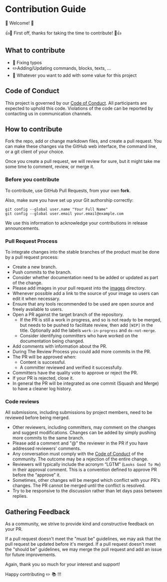 # Contribution Guide

:wave: Welcome! :wave:

:+1::tada: First off, thanks for taking the time to contribute! :tada::+1:

## What to contribute

* :bug: Fixing typos
* :pencil2:Adding/Updating commands, blocks, texts, ...
* :tada: Whatever you want to add with some value for this project 

## Code of Conduct

This project is governed by our [Code of Conduct](https://github.com/konveyor/community/blob/main/CODE_OF_CONDUCT.md). All
participants are expected to uphold this code. Violations of the code can be reported by contacting us in communication channels.

## How to contribute

Fork the repo, add or change markdown files, and create a pull request. You can make these changes
via the GitHub web interface, the command line, or a git client of your choice.

Once you create a pull request, we will review for sure, but it might take me some time to comment, review,
or merge it.

### Before you contribute

To contribute, use GitHub Pull Requests, from your own **fork**.

Also, make sure you have set up your Git authorship correctly:

```
git config --global user.name "Your Full Name"
git config --global user.email your.email@example.com
```

We use this information to acknowledge your contributions in release announcements.

### Pull Request Process

To integrate changes into the stable branches of the product must be done by a
pull request process:

* Create a new branch.
* Push commits to the branch.
* Consider whether documentation need to be added or updated as part of the change.
* Please add images in your pull request into the [images](/images) directory.
* Whenever possible add a link to the source of your image so users can edit it when necessary.
* Ensure that any tools recommended to be used are open source and freely available to users.
* Open a PR against the target branch of the repository.
	* If the PR is still a work in progress, and so is not ready to be merged, but needs to be pushed to
	facilitate review, then add `[WIP]` in the title. Optionally add the labels `work-in-progress` and `do-not-merge`.
	* Consider identifying committers who have worked on the documentation being changed.
* Add comments with information about the PR.
* During The Review Process you could add more commits in the PR.
* The PR will be approved when:
	* Content is successful.
	* A committer reviewed and verified it successfully.
* Committers have the quality vote to approve or reject the PR.
* If your PR is rejected, close it.
* In general the PR will be integrated as one commit (Squash and Merge) to have a cleaner log history. 

### Code reviews

All submissions, including submissions by project members, need to be reviewed before being merged.

* Other reviewers, including committers, may comment on the changes and suggest modifications. Changes can
be added by simply pushing more commits to the same branch.
* Please add a comment and "@" the reviewer in the PR if you have addressed reviewers' comments.
* Any conversation must comply with the [Code of Conduct](https://github.com/konveyor/community/blob/main/CODE_OF_CONDUCT.md)
of the community. The outcome may be a rejection of the entire change.
* Reviewers will typically include the acronym “LGTM” (`Looks Good To Me`) in their approval comment. This is a
convention defined to approve PR before the “approve” it.
* Sometimes, other changes will be merged which conflict with your PR's changes. The PR cannot
be merged until the conflict is resolved. 
* Try to be responsive to the discussion rather than let days pass between replies.

## Gathering Feedback

As a community, we strive to provide kind and constructive feedback on your PR.

If a pull request doesn't meet the "must be" guidelines, we may ask that the pull request be updated
before it's merged. If a pull request doesn't meet the "should be" guidelines,
we may merge the pull request and add an issue for future improvements.

Again, thank you so much for your interest and support!

Happy contributing :pencil2: :books: !!!
